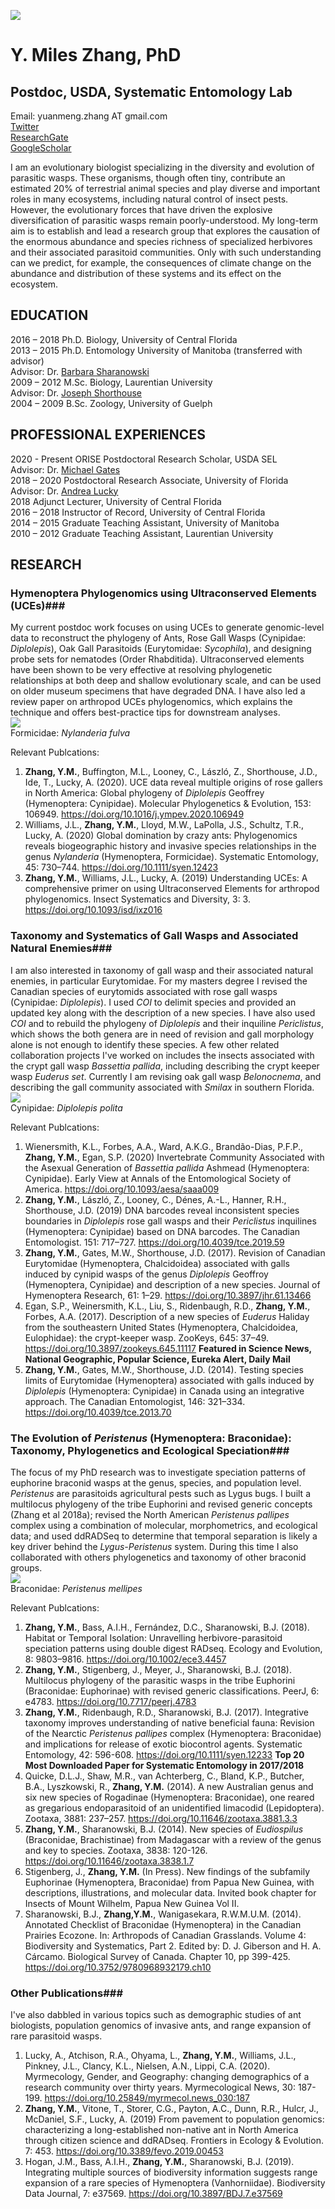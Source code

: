 ![](Photos/Miles_Photo.jpg)
# Y. Miles Zhang, PhD
## Postdoc, USDA, Systematic Entomology Lab
 Email: yuanmeng.zhang AT gmail.com<br>
[Twitter](https://twitter.com/ymilesz)<br>
[ResearchGate](https://www.researchgate.net/profile/Yuanmeng_Zhang)<br>
[GoogleScholar](https://scholar.google.com/citations?user=kUZTyoQAAAAJ&hl=en)<br>

I am an evolutionary biologist specializing in the diversity and evolution of parasitic wasps. These organisms, though often tiny, contribute an estimated 20% of terrestrial animal species and play diverse and important roles in many ecosystems, including natural control of insect pests. However, the evolutionary forces that have driven the explosive diversification of parasitic wasps remain poorly-understood. My long-term aim is to establish and lead a research group that explores the causation of the enormous abundance and species richness of specialized herbivores and their associated parasitoid communities. Only with such understanding can we predict, for example, the consequences of climate change on the abundance and distribution of these systems and its effect on the ecosystem. <br>

## EDUCATION
2016 – 2018	Ph.D. Biology, University of Central Florida <br>
2013 – 2015	Ph.D. Entomology University of Manitoba (transferred with advisor) <br>
Advisor: Dr. [Barbara Sharanowski](https://sciences.ucf.edu/biology/sharanowski-lab/) <br>
2009 – 2012	M.Sc. Biology, Laurentian University <br>
Advisor: Dr. [Joseph Shorthouse](https://laurentian.ca/faculty/jshorthous) <br>
2004 – 2009	B.Sc. Zoology, University of Guelph

## PROFESSIONAL EXPERIENCES
2020 - Present ORISE Postdoctoral Research Scholar, USDA SEL <br>
Advisor: Dr. [Michael Gates](https://www.ars.usda.gov/people-locations/person/?person-id=36205) <br>
2018 – 2020	Postdoctoral Research Associate, University of Florida <br>
Advisor: Dr. [Andrea Lucky](http://www.andrealucky.com/) <br>
2018	Adjunct Lecturer, University of Central Florida <br>
2016 – 2018	Instructor of Record, University of Central Florida <br>
2014 – 2015	Graduate Teaching Assistant, University of Manitoba <br>
2010 – 2012	Graduate Teaching Assistant, Laurentian University <br>

## RESEARCH
### Hymenoptera Phylogenomics using Ultraconserved Elements (UCEs)### <br>
My current postdoc work focuses on using UCEs to generate genomic-level data to reconstruct the phylogeny of Ants, Rose Gall Wasps (Cynipidae: _Diplolepis_), Oak Gall Parasitoids (Eurytomidae: _Sycophila_), and designing probe sets for nematodes (Order Rhabditida). Ultraconserved elements have been shown to be very effective at resolving phylogenetic relationships at both deep and shallow evolutionary scale, and can be used on older museum specimens that have degraded DNA. I have also led a review paper on arthropod UCEs phylogenomics, which explains the technique and offers best-practice tips for downstream analyses.<br>
![](Photos/Nylanderia.jpg) <br>
Formicidae: _Nylanderia fulva_

Relevant Publcations: <br>
1. **Zhang, Y.M.**, Buffington, M.L., Looney, C., László, Z., Shorthouse, J.D., Ide, T., Lucky, A. (2020). UCE data reveal multiple origins of rose gallers in North America: Global phylogeny of _Diplolepis_ Geoffrey (Hymenoptera: Cynipidae). Molecular Phylogenetics & Evolution, 153: 106949. <https://doi.org/10.1016/j.ympev.2020.106949> <br> 
2. Williams, J.L., **Zhang, Y.M.**, Lloyd, M.W., LaPolla, J.S., Schultz, T.R., Lucky, A. (2020) Global domination by crazy ants: Phylogenomics reveals biogeographic history and invasive species relationships in the genus _Nylanderia_ (Hymenoptera, Formicidae). Systematic Entomology, 45: 730–744. <https://doi.org/10.1111/syen.12423> <br>
3. **Zhang, Y.M.**, Williams, J.L., Lucky, A. (2019) Understanding UCEs: A comprehensive primer on using Ultraconserved Elements for arthropod phylogenomics. Insect Systematics and Diversity, 3: 3. <https://doi.org/10.1093/isd/ixz016> <br>

### Taxonomy and Systematics of Gall Wasps and Associated Natural Enemies### <br>
I am also interested in taxonomy of gall wasp and their associated natural enemies, in particular Eurytomidae. For my masters degree I revised the Canadian species of eurytomids associated with rose gall wasps (Cynipidae: _Diplolepis_). I used _COI_ to delimit species and provided an updated key along with the description of a new species. I have also used _COI_ and to rebuild the phylogeny of _Diplolepis_ and their inquiline _Periclistus_, which shows the both genera are in need of revision and gall morphology alone is not enough to identify these species. A few other related collaboration projects I've worked on includes the insects associated with the crypt gall wasp _Bassettia pallida_, including describing the crypt keeper wasp _Euderus set_. Currently I am revising oak gall wasp _Belonocnema_, and describing the gall community associated with _Smilax_ in southern Florida.<br>
![](Photos/Diplolepis.jpg) <br>
Cynipidae: _Diplolepis polita_

Relevant Publcations: <br>
1. Wienersmith, K.L., Forbes, A.A., Ward, A.K.G., Brandão-Dias, P.F.P., **Zhang, Y.M.**, Egan, S.P. (2020) Invertebrate Community Associated with the Asexual Generation of _Bassettia pallida_ Ashmead (Hymenoptera: Cynipidae). Early View at Annals of the Entomological Society of America. <https://doi.org/10.1093/aesa/saaa009> <br>
2. **Zhang, Y.M.**, László, Z., Looney, C., Dénes, A.-L., Hanner, R.H., Shorthouse, J.D. (2019) DNA barcodes reveal inconsistent species boundaries in _Diplolepis_ rose gall wasps and their _Periclistus_ inquilines (Hymenoptera: Cynipidae) based on DNA barcodes. The Canadian Entomologist. 151: 717–727. <https://doi.org/10.4039/tce.2019.59> <br>
3. **Zhang, Y.M.**, Gates, M.W., Shorthouse, J.D. (2017). Revision of Canadian Eurytomidae (Hymenoptera, Chalcidoidea) associated with galls induced by cynipid wasps of the genus _Diplolepis_ Geoffroy (Hymenoptera, Cynipidae) and description of a new species. Journal of Hymenoptera Research, 61: 1–29. <https://doi.org/10.3897/jhr.61.13466> <br>
4. Egan, S.P., Weinersmith, K.L., Liu, S., Ridenbaugh, R.D., **Zhang, Y.M.**, Forbes, A.A. (2017). Description of a new species of _Euderus_ Haliday from the southeastern United States (Hymenoptera, Chalcidoidea, Eulophidae): the crypt-keeper wasp. ZooKeys, 645: 37–49. <https://doi.org/10.3897/zookeys.645.11117> **Featured in Science News, National Geographic, Popular Science, Eureka Alert, Daily Mail** <br>
5. **Zhang, Y.M.**, Gates, M.W., Shorthouse, J.D. (2014). Testing species limits of Eurytomidae (Hymenoptera) associated with galls induced by _Diplolepis_ (Hymenoptera: Cynipidae) in Canada using an integrative approach. The Canadian Entomologist, 146: 321–334. <https://doi.org/10.4039/tce.2013.70> <br>

### The Evolution of _Peristenus_ (Hymenoptera: Braconidae): Taxonomy, Phylogenetics and Ecological Speciation### <br>
The focus of my PhD research was to investigate speciation patterns of  euphorine braconid wasps at the genus, species, and population level. _Peristenus_ are parasitoids agricultural pests such as Lygus bugs. I built a multilocus phylogeny of the tribe Euphorini and revised generic concepts (Zhang et al 2018a); revised the North American _Peristenus pallipes_ complex using a combination of molecular, morphometrics, and ecological data; and used ddRADSeq to determine that temporal separation is likely a key driver behind the _Lygus-Peristenus_ system. During this time I also collaborated with others phylogenetics and taxonomy of other braconid groups. <br>
![](Photos/Peristenus.jpg) <br>
Braconidae: _Peristenus mellipes_

Relevant Publcations: <br>
1. **Zhang, Y.M.**, Bass, A.I.H., Fernández, D.C., Sharanowski, B.J. (2018). Habitat or Temporal Isolation: Unravelling herbivore-parasitoid speciation patterns using double digest RADseq. Ecology and Evolution, 8: 9803–9816. <https://doi.org/10.1002/ece3.4457> <br>
2. **Zhang, Y.M.**, Stigenberg, J., Meyer, J., Sharanowski, B.J. (2018). Multilocus phylogeny of the parasitic wasps in the tribe Euphorini (Braconidae: Euphorinae) with revised generic classifications. PeerJ, 6: e4783. <https://doi.org/10.7717/peerj.4783> <br>
3. **Zhang, Y.M.**, Ridenbaugh, R.D., Sharanowski, B.J. (2017). Integrative taxonomy improves understanding of native beneficial fauna: Revision of the Nearctic _Peristenus pallipes_ complex (Hymenoptera: Braconidae) and implications for release of exotic biocontrol agents. Systematic Entomology, 42: 596-608. <https://doi.org/10.1111/syen.12233> **Top 20 Most Downloaded Paper for Systematic Entomology in 2017/2018** <br>
4. Quicke, D.L.J., Shaw, M.R., van Achterberg, C., Bland, K.P., Butcher, B.A., Lyszkowski, R., **Zhang, Y.M.** (2014). A new Australian genus and six new species of Rogadinae (Hymenoptera: Braconidae), one reared as gregarious endoparasitoid of an unidentified limacodid (Lepidoptera). Zootaxa, 3881: 237–257. <https://doi.org/10.11646/zootaxa.3881.3.3> <br>
5. **Zhang, Y.M.**, Sharanowski, B.J. (2014). New species of _Eudiospilus_ (Braconidae, Brachistinae) from Madagascar with a review of the genus and key to species. Zootaxa, 3838: 120-126. <https://doi.org/10.11646/zootaxa.3838.1.7> <br>
6. Stigenberg, J., **Zhang, Y.M.** (In Press). New findings of the subfamily Euphorinae (Hymenoptera, Braconidae) from Papua New Guinea, with descriptions, illustrations, and molecular data. Invited book chapter for Insects of Mount Wilhelm, Papua New Guinea Vol II. <br>
7. Sharanowski, B.J., **Zhang,Y.M.**, Wanigasekara, R.W.M.U.M. (2014). Annotated Checklist of Braconidae (Hymenoptera) in the Canadian Prairies Ecozone. In: Arthropods of Canadian Grasslands. Volume 4: Biodiversity and Systematics, Part 2. Edited by: D. J. Giberson and H. A. Cárcamo. Biological Survey of Canada. Chapter 10, pp 399-425. <https://doi.org/10.3752/9780968932179.ch10> <br>

### Other Publications### <br>
I've also dabbled in various topics such as demographic studies of ant biologists, population genomics of invasive ants, and range expansion of rare parasitoid wasps.
1. Lucky, A., Atchison, R.A., Ohyama, L., **Zhang, Y.M.**, Williams, J.L., Pinkney, J.L., Clancy, K.L., Nielsen, A.N., Lippi, C.A. (2020). Myrmecology, Gender, and Geography: changing demographics of a research community over thirty years. Myrmecological News, 30: 187-199. <https://doi.org/10.25849/myrmecol.news_030:187> <br>
2. **Zhang, Y.M.**, Vitone, T., Storer, C.G., Payton, A.C., Dunn, R.R., Hulcr, J., McDaniel, S.F., Lucky, A. (2019) From pavement to population genomics: characterizing a long-established non-native ant in North America through citizen science and ddRADseq. Frontiers in Ecology & Evolution. 7: 453. <https://doi.org/10.3389/fevo.2019.00453> <br>
3. Hogan, J.M., Bass, A.I.H., **Zhang, Y.M.**, Sharanowski, B.J. (2019). Integrating multiple sources of biodiversity information suggests range expansion of a rare species of Hymenoptera (Vanhorniidae). Biodiversity Data Journal, 7: e37569. <https://doi.org/10.3897/BDJ.7.e37569> <br>


